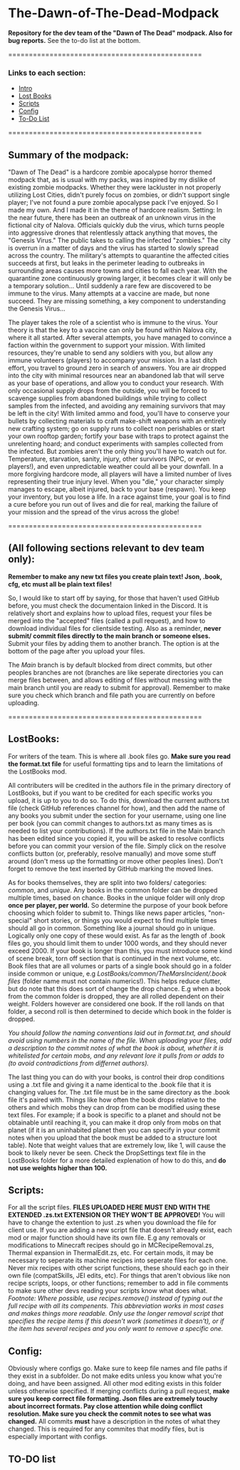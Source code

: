 # The-Dawn-of-The-Dead-Modpack
**Repository for the dev team of the "Dawn of The Dead" modpack. Also for bug reports.** 
See the to-do list at the bottom. 

===============================================


### Links to each section:

- [Intro](#all-following-sections-relevant-to-dev-team-only)
- [Lost Books](#lostbooks)
- [Scripts](#scripts)
- [Config](#config)
- [To-Do List](#to-do-list)

===============================================

## Summary of the modpack:


"Dawn of The Dead" is a hardcore zombie apocalypse horror themed modpack that, as is usual with my packs, was inspired by my dislike of existing zombie modpacks. Whether they were lackluster in not properly utilizing Lost Cities, didn't purely focus on zombies, or didn't support single player; I've not found a pure zombie apocalypse pack I've enjoyed. So I made my own. And I made it in the theme of hardcore realism. 
Setting:
In the near future, there has been an outbreak of an unknown virus in the fictional city of Nalova. Officials quickly dub the virus, which turns people into aggressive drones that relentlessly attack anything that moves, the "Genesis Virus." The public takes to calling the infected "zombies." 
The city is overrun in a matter of days and the virus has started to slowly spread across the country. The military's attempts to quarantine the affected cities succeeds at first, but leaks in the perimeter leading to outbreaks in surrounding areas causes more towns and cities to fall each year. With the quarantine zone continuously growing larger, it becomes clear it will only be a temporary solution... Until suddenly a rare few are discovered to be immune to the virus. Many attempts at a vaccine are made, but none succeed.
They are missing something, a key component to understanding the Genesis Virus...

The player takes the role of a scientist who is immune to the virus. Your theory is that the key to a vaccine can only be found within Nalova city, where it all started. 
After several attempts, you have managed to convince a faction within the government to support your mission. With limited resources, they're unable to send any soldiers with you, but allow any immune volunteers (players) to accompany your mission.
In a last ditch effort, you travel to ground zero in search of answers. You are air dropped into the city with minimal resources near an abandoned lab that will serve as your base of operations, and allow you to conduct your research. 
With only occasional supply drops from the outside, you will be forced to scavenge supplies from abandoned buildings while trying to collect samples from the infected, and avoiding any remaining survivors that may be left in the city! 
With limited ammo and food, you'll have to conserve your bullets by collecting materials to craft make-shift weapons with an entirely new crafting system; go on supply runs to collect non perishables or start your own rooftop garden; fortify your base with traps to protect against the unrelenting hoard; and conduct experiments with samples collected from the infected. 
But zombies aren't the only thing you'll have to watch out for. Temperature, starvation, sanity, injury, other survivors (NPC, or even players!), and even unpredictable weather could all be your downfall. In a more forgiving hardcore mode, all players will have a limited number of lives representing their true injury level. When you "die," your character simply manages to escape, albeit injured, back to your base (respawn). You keep your inventory, but you lose a life. In a race against time, your goal is to find a cure before you run out of lives and die for real, marking the failure of your mission and the spread of the virus across the globe! 

===============================================

## (All following sections relevant to dev team only):


**Remember to make any new txt files you create plain text! Json, .book, cfg, etc must all be plain text files!**

So, I would like to start off by saying, for those that haven't used GitHub before, you must check the documentaion linked in the Discord. 
It is relatively short and explains how to upload files, request your files be merged into the "accepted" files (called a pull request), and how to download individual files for clientside testing. 
Also as a reminder, **never submit/ commit files directly to the main branch or someone elses.** Submit your files by adding them to another branch. The option is at the bottom of the page after you upload your files. 

The *Main* branch is by default blocked from direct commits, but other peoples branches are not (branches are like seperate directories you can merge files between, and allows editing of files without messing with the main branch until you are ready to submit for approval).
Remember to make sure you check which branch and file path you are currently on before uploading.   

===============================================



## LostBooks:


For writers of the team. This is where all .book files go. **Make sure you read the format.txt file** for useful formatting tips and to learn the limitations of the LostBooks mod. 

All contributers will be credited in the authors file in the primary directory of LostBooks, but if you want to be credited for each specific works you upload, it is up to you to do so. 
To do this, download the current authors.txt file (check GitHub references channel for how), and then add the name of any books you submit under the section for your username, using one line per book (you can commit changes to authors.txt as many times as is needed to list your contributions). 
If the authors.txt file in the Main branch has been edited since you copied it, you will be asked to resolve conflicts before you can commit your version of the file. Simply click on the resolve conflicts button (or, preferably, resolve manually) and move some stuff around (don't mess up the formatting or move other peoples lines). Don't forget to remove the text inserted by GitHub marking the moved lines. 

As for books themselves, they are split into two folders/ categories: *common*, and *unique*. Any books in the common folder can be dropped multiple times, based on chance. Books in the unique folder will only drop **once per player, per world.** So determine the purpose of your book before choosing which folder to submit to. 
Things like news paper articles, "non-special" short stories, or things you would expect to find multiple times should all go in common. Something like a journal should go in unique. Logically only one copy of these would exist. 
As far as the length of .book files go, you should limit them to under 1000 words, and they should never exceed 2000. If your book is longer than this, you must introduce some kind of scene break, torn off section that is continued in the next volume, etc. Book files that are all volumes or parts of a single book should go in a folder inside common or unique, e.g *LostBooks/common/TheMarsIncident/.book files* (folder name must not contain numerics!). 
This helps reduce clutter, but do note that this does sort of change the drop chance. E.g when a book from the common folder is dropped, they are all rolled dependent on their weight. Folders however are considered one book. If the roll lands on that folder, a second roll is then determined to decide which book in the folder is dropped. 

*You should follow the naming conventions laid out in format.txt, and should avoid using numbers in the name of the file. When uploading your files, add a description to the commit notes of what the book is about, whether it is whitelisted for certain mobs, and any relevant lore it pulls from or adds to (to avoid contradictions from differnet authors).* 

The last thing you can do with your books, is control their drop conditions using a .txt file and giving it a name identical to the .book file that it is changing values for. The .txt file must be in the same directory as the .book file it's paired with. Things like how often the book drops relative to the others and which mobs they can drop from can be modified using these text files. For example; if a book is specific to a planet and should not be obtainable until reaching it, you can make it drop only from mobs on that planet (if it is an uninhabited planet then you can specify in your commit notes when you upload that the book must be added to a structure loot table). 
Note that weight values that are extremely low, like 1, will cause the book to likely never be seen. Check the DropSettings text file in the LostBooks folder for a more detailed explenation of how to do this, and **do not use weights higher than 100.**  


## Scripts: 


For all the script files. **FILES UPLOADED HERE MUST END WITH THE EXTENDED .zs.txt EXTENSION OR THEY WON'T BE APPROVED!** You will have to change the extention to just .zs when you download the file for client use. 
If you are adding a new script file that doesn't already exist, each mod or major function should have its own file. E.g any removals or modifications to Minecraft recipes should go in MCRecipeRemoval.zs, Thermal expansion in ThermalEdit.zs, etc. For certain mods, it may be necessary to seperate its machine recipes into seperate files for each one. Never mix recipes with other script functions, these should each go in their own file (compatSkills, JEI edits, etc). 
For things that aren't obvious like non recipe scripts, loops, or other functions; remember to add in file comments to make sure other devs reading your scripts know what does what. 
*Footnote: Where possible, use recipes.remove(<ID>) instead of typing out the full recipe with all its compenents. This abbreviation works in most cases and makes things more readable. Only use the longer removal script that specifies the recipe items if this doesn't work (sometimes it doesn't), or if the item has several recipes and you only want to remove a specific one.*


## Config: 


Obviously where configs go. Make sure to keep file names and file paths if they exist in a subfolder. Do not make edits unless you know what you're doing, and have been assigned. All other mod editing exists in this folder unless otherwise specified. 
If merging conflicts during a pull request, **make sure you keep correct file formatting. Json files are extremely touchy about incorrect formats. Pay close attention while doing conflict resolution. Make sure you check the commit notes to see what was changed.** 
All commits **must** have a description in the notes of what they changed. This is required for any commites that modify files, but is especially important with configs.   

## TO-DO list 
  

 
